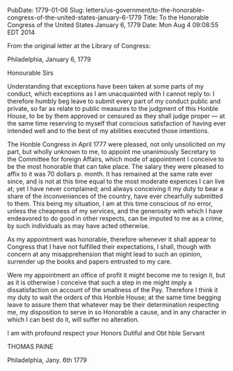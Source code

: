 PubDate: 1779-01-06
Slug: letters/us-government/to-the-honorable-congress-of-the-united-states-january-6-1779
Title: To the Honorable Congress of the United States  January 6, 1779
Date: Mon Aug  4 09:08:55 EDT 2014

   From the original letter at the Library of Congress:

   Philadelphia, January 6, 1779

   Honourable Sirs

   Understanding that exceptions have been taken at some parts of my conduct,
   which exceptions as I am unacquainted with I cannot reply to: I therefore
   humbly beg leave to submit every part of my conduct public and private, so
   far as relate to public measures to the judgment of this Honble House,
   to be by them approved or censured as they shall judge proper &mdash; at the same
   time reserving to myself that conscious satisfaction of having ever
   intended well and to the best of my abilities executed those intentions.

   The Honble Congress in April 1777 were pleased, not only unsolicited
   on my part, but wholly unknown to me, to appoint me unanimously Secretary
   to the Committee for foreign Affairs, which mode of appointment I conceive
   to be the most honorable that can take place. The salary they were pleased
   to affix to it was 70 dollars p. month. It has remained at the same rate
   ever since, and is not at this time equal to the most moderate expences I
   can live at; yet I have never complained; and always conceiving it my duty
   to bear a share of the inconveniences of the country, have ever chearfully
   submitted to them. This being my situation, I am at this time conscious of
   no error, unless the cheapness of my services, and the generosity with
   which I have endeavored to do good in other respects, can be imputed to me
   as a crime, by such individuals as may have acted otherwise.

   As my appointment was honorable, therefore whenever it shall appear to
   Congress that I have not fulfilled their expectations, I shall, though
   with concern at any misapprehension that might lead to such an opinion,
   surrender up the books and papers entrusted to my care.

   Were my appointment an office of profit it might become me to resign it,
   but as it is otherwise I conceive that such a step in me might imply a
   dissatisfaction on account of the smallness of the Pay. Therefore I think
   it my duty to wait the orders of this Honble House; at the same time
   begging leave to assure them that whatever may be their determination
   respecting me, my disposition to serve in so Honorable a cause, and in any
   character in which I can best do it, will suffer no alteration.

   I am with profound respect your Honors Dutiful and Obt hble Servant

   THOMAS PAINE

   Philadelphia, Jany. 6th 1779


